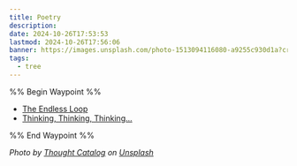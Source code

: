 ```yaml
---
title: Poetry
description: 
date: 2024-10-26T17:53:53
lastmod: 2024-10-26T17:56:06
banner: https://images.unsplash.com/photo-1513094116080-a9255c930d1a?crop=entropy&cs=tinysrgb&fit=max&fm=jpg&ixid=M3wzNjAwOTd8MHwxfHNlYXJjaHwzfHxwb2V0cnl8ZW58MHwwfHx8MTcyOTk3OTcwMHww&ixlib=rb-4.0.3&q=80&w=1080
tags:
  - tree
---
```

%% Begin Waypoint %%  
- [The Endless Loop](./The%20Endless%20Loop.md)  
- [Thinking, Thinking, Thinking...](./Thinking,%20Thinking,%20Thinking....md)  
  
%% End Waypoint %%  
  
*Photo by [Thought Catalog](https://unsplash.com/@thoughtcatalog?utm_source=Obsidian%20Image%20Inserter%20Plugin&utm_medium=referral) on [Unsplash](https://unsplash.com/?utm_source=Obsidian%20Image%20Inserter%20Plugin&utm_medium=referral)*  
